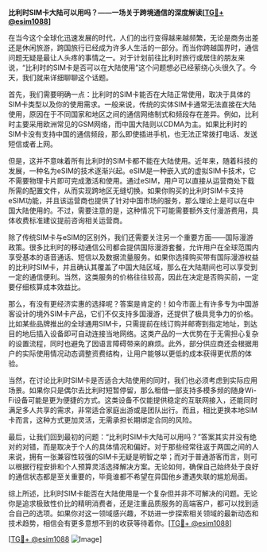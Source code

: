 **比利时SIM卡大陆可以用吗？——一场关于跨境通信的深度解读[[TG💪+ @esim1088](https://t.me/s/esim1088)]**

在当今这个全球化迅速发展的时代，人们的出行变得越来越频繁，无论是商务出差还是休闲旅游，跨国旅行已经成为许多人生活的一部分。而当你跨越国界时，通信问题无疑是最让人头疼的事情之一。对于计划前往比利时旅行或居住的朋友来说，“比利时的SIM卡是否可以在大陆使用”这个问题想必已经萦绕心头很久了。今天，我们就来详细聊聊这个话题。

首先，我们需要明确一点：比利时的SIM卡能否在大陆正常使用，取决于具体的SIM卡类型以及你的使用需求。一般来说，传统的实体SIM卡通常无法直接在大陆使用，原因在于不同国家和地区之间的通信网络制式和频段存在差异。例如，比利时主要采用欧洲常见的GSM网络，而中国大陆则以CDMA为主。如果比利时的SIM卡没有支持中国的通信频段，那么即使插进手机，也无法正常拨打电话、发送短信或者上网。

但是，这并不意味着所有比利时的SIM卡都不能在大陆使用。近年来，随着科技的发展，一种名为eSIM的技术逐渐兴起。eSIM是一种嵌入式的虚拟SIM卡技术，它不需要物理卡片即可完成激活和使用。通过eSIM，用户可以直接从运营商处下载所需的配置文件，从而实现跨地区无缝切换。如果你购买的比利时SIM卡支持eSIM功能，并且该运营商也提供了针对中国市场的服务，那么理论上是可以在中国大陆使用的。不过，需要注意的是，这种情况下可能需要额外支付漫游费用，具体收费标准建议提前咨询相关运营商。

除了传统SIM卡与eSIM的区别外，我们还需要关注另一个重要方面——国际漫游政策。很多比利时的移动通信公司都会提供国际漫游套餐，允许用户在全球范围内享受基本的语音通话、短信以及数据流量服务。如果你选择购买带有国际漫游权益的比利时SIM卡，并且确认其覆盖了中国大陆区域，那么在大陆期间也可以享受到一定的通信便利。当然，这类服务的价格往往较高，因此在决定是否购买前，一定要仔细核算成本效益比。

那么，有没有更经济实惠的选择呢？答案是肯定的！如今市面上有许多专为中国游客设计的境外SIM卡产品，它们不仅支持多国漫游，还提供了极具竞争力的价格。比如某些品牌推出的全球通用SIM卡，只需提前在线订购并邮寄到指定地址，到达目的地后插入设备即可自动连接当地网络。这类产品的一大优势在于无需担心复杂的设置流程，同时也避免了因语言障碍带来的麻烦。此外，部分供应商还会根据用户的实际使用情况动态调整资费结构，让用户能够以更低的成本获得更优质的体验。

当然，在讨论比利时SIM卡是否适合大陆使用的同时，我们也必须考虑到实际应用场景。如果你只是偶尔去比利时短暂停留，那么租借一部支持多模多频的随身Wi-Fi设备可能是更为便捷的方式。这类设备不仅能提供稳定的互联网接入，还能同时满足多人共享的需求，非常适合家庭出游或是团队出行。而且，相比更换本地SIM卡而言，这种方式更加灵活，无需承担长期绑定合同的风险。

最后，让我们回到最初的问题：“比利时SIM卡大陆可以用吗？”答案其实并没有绝对的对错，而是取决于个人的具体情况和偏好。对于那些经常往返于两国之间的人来说，拥有一张兼容性较强的SIM卡无疑是明智之举；而对于普通游客而言，则可以根据行程安排和个人预算灵活选择解决方案。无论如何，确保自己始终处于良好的通信状态都是至关重要的，毕竟谁都不希望在异国他乡遭遇失联的尴尬局面。

综上所述，比利时SIM卡能否在大陆使用是一个复杂但并非不可解决的问题。无论你是追求极致性价比的精明消费者，还是注重品质服务的高端客户，都可以找到适合自己的选项。如果你对这一领域感兴趣，不妨进一步探索相关领域的最新动态和技术趋势，相信会有更多意想不到的收获等待着你。[[TG💪+ @esim1088](https://t.me/s/esim1088)]

[[TG💪+ @esim1088](https://t.me/s/esim1088) ![Image](https://i.postimg.cc/4NQfJmqS/Snipaste-2025-05-13-00-14-12.png)]